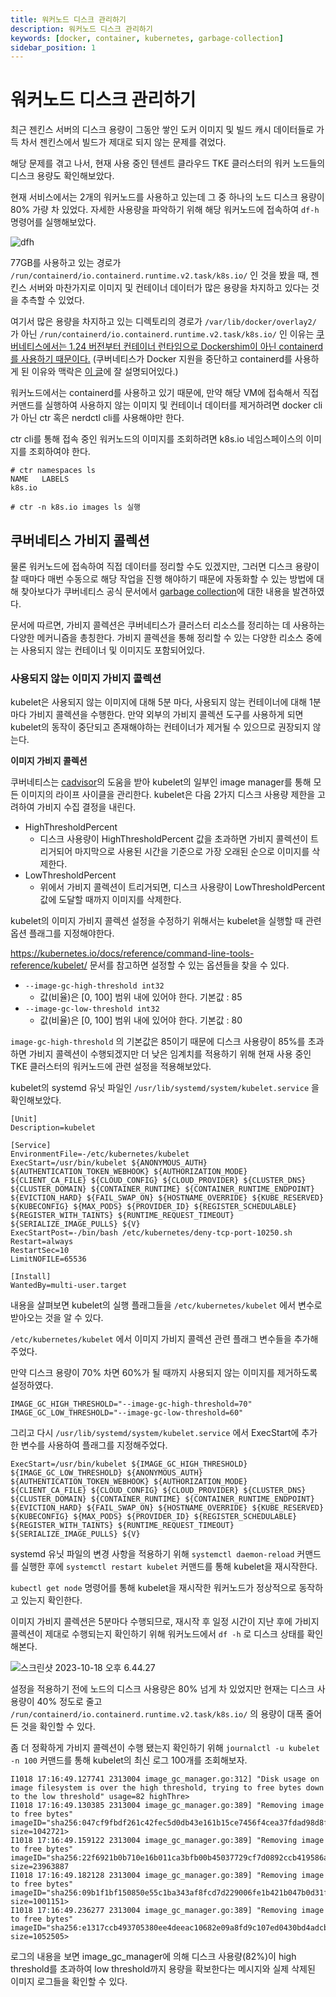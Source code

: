 ```yaml
---
title: 워커노드 디스크 관리하기
description: 워커노드 디스크 관리하기
keywords: [docker, container, kubernetes, garbage-collection]
sidebar_position: 1
---
```


# 워커노드 디스크 관리하기

최근 젠킨스 서버의 디스크 용량이 그동안 쌓인 도커 이미지 및 빌드 캐시 데이터들로 가득 차서 젠킨스에서 빌드가 제대로 되지 않는 문제를 겪었다.

해당 문제를 겪고 나서, 현재 사용 중인 텐센트 클라우드 TKE 클러스터의 워커 노드들의 디스크 용량도 확인해보았다. 

현재 서비스에서는 2개의 워커노드를 사용하고 있는데 그 중 하나의 노드 디스크 용량이 80% 가량 차 있었다. 자세한 사용량을 파악하기 위해 해당 워커노드에 접속하여 `df-h` 명령어를 실행해보았다.

![dfh](https://p.ipic.vip/d1deym.png)

77GB를 사용하고 있는 경로가 `/run/containerd/io.containerd.runtime.v2.task/k8s.io/` 인 것을 봤을 때, 젠킨스 서버와 마찬가지로 이미지 및 컨테이너 데이터가 많은 용량을 차지하고 있다는 것을 추측할 수 있었다.

여기서 많은 용량을 차지하고 있는 디렉토리의 경로가 `/var/lib/docker/overlay2/` 가 아닌 `/run/containerd/io.containerd.runtime.v2.task/k8s.io/` 인 이유는 [쿠버네티스에서는 1.24 버전부터 컨테이너 런타임으로 Dockershim이 아닌 containerd를 사용하기 때문이다.](https://kubernetes.io/ko/docs/setup/production-environment/container-runtimes)
(쿠버네티스가 Docker 지원을 중단하고 containerd를 사용하게 된 이유와 맥락은 [이 글](https://www.linkedin.com/pulse/containerd%EB%8A%94-%EB%AC%B4%EC%97%87%EC%9D%B4%EA%B3%A0-%EC%99%9C-%EC%A4%91%EC%9A%94%ED%95%A0%EA%B9%8C-sean-lee/?originalSubdomain=kr)에 잘 설명되어있다.)

워커노드에서는 containerd를 사용하고 있기 때문에, 만약 해당 VM에 접속해서 직접 커맨드를 실행하여 사용하지 않는 이미지 및 컨테이너 데이터를 제거하려면 docker cli가 아닌 ctr 혹은 nerdctl cli를 사용해야만 한다.

ctr cli를 통해 접속 중인 워커노드의 이미지를 조회하려면 k8s.io 네임스페이스의 이미지를 조회하여야 한다.

```shell
# ctr namespaces ls 
NAME   LABELS
k8s.io

# ctr -n k8s.io images ls 실행
```

## 쿠버네티스 가비지 콜렉션

물론 워커노드에 접속하여 직접 데이터를 정리할 수도 있겠지만, 그러면 디스크 용량이 찰 때마다 매번 수동으로 해당 작업을 진행 해야하기 때문에 자동화할 수 있는 방법에 대해 찾아보다가 쿠버네티스 공식 문서에서 [garbage collection](https://kubernetes.io/docs/concepts/architecture/garbage-collection/)에 대한 내용을 발견하였다.

문서에 따르면, 가비지 콜렉션은 쿠버네티스가 클러스터 리소스를 정리하는 데 사용하는 다양한 메커니즘을 총칭한다. 가비지 콜렉션을 통해 정리할 수 있는 다양한 리소스 중에는 사용되지 않는 컨테이너 및 이미지도 포함되어있다.

### 사용되지 않는 이미지 가비지 콜렉션

kubelet은 사용되지 않는 이미지에 대해 5분 마다, 사용되지 않는 컨테이너에 대해 1분마다 가비지 콜렉션을 수행한다. 만약 외부의 가비지 콜렉션 도구를 사용하게 되면 kubelet의 동작이 중단되고 존재해야하는 컨테이너가 제거될 수 있으므로 권장되지 않는다.

**이미지 가비지 콜렉션**

쿠버네티스는 [cadvisor](https://github.com/google/cadvisor/)의 도움을 받아 kubelet의 일부인 image manager를 통해 모든 이미지의 라이프 사이클을 관리한다. kubelet은 다음 2가지 디스크 사용량 제한을 고려하여 가비지 수집 결정을 내린다.
- HighThresholdPercent
    - 디스크 사용량이 HighThresholdPercent 값을 초과하면 가비지 콜렉션이 트리거되어 마지막으로 사용된 시간을 기준으로 가장 오래된 순으로 이미지를 삭제한다.
- LowThresholdPercent
    - 위에서 가비지 콜렉션이 트리거되면, 디스크 사용량이 LowThresholdPercent 값에 도달할 때까지 이미지를 삭제한다.

kubelet의 이미지 가비지 콜렉션 설정을 수정하기 위해서는 kubelet을 실행할 때 관련 옵션 플래그를 지정해야한다.

https://kubernetes.io/docs/reference/command-line-tools-reference/kubelet/ 문서를 참고하면 설정할 수 있는 옵션들을 찾을 수 있다.
- `--image-gc-high-threshold int32`
    - 값(비율)은 [0, 100] 범위 내에 있어야 한다. 기본값 : 85
- `--image-gc-low-threshold int32`
    - 값(비율)은 [0, 100] 범위 내에 있어야 한다. 기본값 : 80

`image-gc-high-threshold` 의 기본값은 85이기 때문에 디스크 사용량이 85%를 초과하면 가비지 콜렉션이 수행되겠지만 더 낮은 임계치를 적용하기 위해 현재 사용 중인 TKE 클러스터의 워커노드에 관련 설정을 적용해보았다.

kubelet의 systemd 유닛 파일인 `/usr/lib/systemd/system/kubelet.service` 을 확인해보았다.

```
[Unit]
Description=kubelet

[Service]
EnvironmentFile=-/etc/kubernetes/kubelet
ExecStart=/usr/bin/kubelet ${ANONYMOUS_AUTH} ${AUTHENTICATION_TOKEN_WEBHOOK} ${AUTHORIZATION_MODE} ${CLIENT_CA_FILE} ${CLOUD_CONFIG} ${CLOUD_PROVIDER} ${CLUSTER_DNS} ${CLUSTER_DOMAIN} ${CONTAINER_RUNTIME} ${CONTAINER_RUNTIME_ENDPOINT} ${EVICTION_HARD} ${FAIL_SWAP_ON} ${HOSTNAME_OVERRIDE} ${KUBE_RESERVED} ${KUBECONFIG} ${MAX_PODS} ${PROVIDER_ID} ${REGISTER_SCHEDULABLE} ${REGISTER_WITH_TAINTS} ${RUNTIME_REQUEST_TIMEOUT} ${SERIALIZE_IMAGE_PULLS} ${V}
ExecStartPost=-/bin/bash /etc/kubernetes/deny-tcp-port-10250.sh
Restart=always
RestartSec=10
LimitNOFILE=65536

[Install]
WantedBy=multi-user.target
```

내용을 살펴보면 kubelet의 실행 플래그들을 `/etc/kubernetes/kubelet` 에서 변수로 받아오는 것을 알 수 있다.

`/etc/kubernetes/kubelet` 에서 이미지 가비지 콜렉션 관련 플래그 변수들을 추가해주었다.

만약 디스크 용량이 70% 차면 60%가 될 때까지 사용되지 않는 이미지를 제거하도록 설정하였다.

```
IMAGE_GC_HIGH_THRESHOLD="--image-gc-high-threshold=70"
IMAGE_GC_LOW_THRESHOLD="--image-gc-low-threshold=60"
```

그리고 다시 `/usr/lib/systemd/system/kubelet.service` 에서 ExecStart에 추가한 변수를 사용하여 플래그를 지정해주었다.

```
ExecStart=/usr/bin/kubelet ${IMAGE_GC_HIGH_THRESHOLD} ${IMAGE_GC_LOW_THRESHOLD} ${ANONYMOUS_AUTH} ${AUTHENTICATION_TOKEN_WEBHOOK} ${AUTHORIZATION_MODE} ${CLIENT_CA_FILE} ${CLOUD_CONFIG} ${CLOUD_PROVIDER} ${CLUSTER_DNS} ${CLUSTER_DOMAIN} ${CONTAINER_RUNTIME} ${CONTAINER_RUNTIME_ENDPOINT} ${EVICTION_HARD} ${FAIL_SWAP_ON} ${HOSTNAME_OVERRIDE} ${KUBE_RESERVED} ${KUBECONFIG} ${MAX_PODS} ${PROVIDER_ID} ${REGISTER_SCHEDULABLE} ${REGISTER_WITH_TAINTS} ${RUNTIME_REQUEST_TIMEOUT} ${SERIALIZE_IMAGE_PULLS} ${V}
```

systemd 유닛 파일의 변경 사항을 적용하기 위해 `systemctl daemon-reload` 커맨드를 실행한 후에 `systemctl restart kubelet` 커맨드를 통해 kubelet을 재시작한다.

`kubectl get node` 명령어를 통해 kubelet을 재시작한 워커노드가 정상적으로 동작하고 있는지 확인한다.

이미지 가비지 콜렉션은 5분마다 수행되므로, 재시작 후 일정 시간이 지난 후에 가비지 콜렉션이 제대로 수행되는지 확인하기 위해 워커노드에서 `df -h` 로 디스크 상태를 확인해본다.

![스크린샷 2023-10-18 오후 6.44.27](https://p.ipic.vip/rrugrr.png)

설정을 적용하기 전에 노드의 디스크 사용량은 80% 넘게 차 있었지만 현재는 디스크 사용량이 40% 정도로 줄고 `/run/containerd/io.containerd.runtime.v2.task/k8s.io/` 의 용량이 대폭 줄어든 것을 확인할 수 있다.

좀 더 정확하게 가비지 콜렉션이 수행 됐는지 확인하기 위해 `journalctl -u kubelet -n 100` 커맨드를 통해 kubelet의 최신 로그 100개를 조회해보자.

```
I1018 17:16:49.127741 2313004 image_gc_manager.go:312] "Disk usage on image filesystem is over the high threshold, trying to free bytes down to the low threshold" usage=82 highThre>
I1018 17:16:49.130385 2313004 image_gc_manager.go:389] "Removing image to free bytes" imageID="sha256:047cf9fbdf261c42fec5d0db43e161b15ce7456f4cea37fdad98d8fae840079f" size=1042721>
I1018 17:16:49.159122 2313004 image_gc_manager.go:389] "Removing image to free bytes" imageID="sha256:22f6921b0b710e16b011ca3bfb00b45037729cf7d0892ccb419586aa7e313c22" size=23963887
I1018 17:16:49.182128 2313004 image_gc_manager.go:389] "Removing image to free bytes" imageID="sha256:09b1f1bf150850e55c1ba343af8fcd7d229006fe1b421b047b0d31f9db82a06e" size=1001151>
I1018 17:16:49.236277 2313004 image_gc_manager.go:389] "Removing image to free bytes" imageID="sha256:e1317ccb493705380ee4deeac10682e09a8fd9c107ed0430bd4adcb0a01c9445" size=1052505>
```

로그의 내용을 보면 image_gc_manager에 의해 디스크 사용량(82%)이 high threshold를 초과하여 low threshold까지 용량을 확보한다는 메시지와 실제 삭제된 이미지 로그들을 확인할 수 있다.
